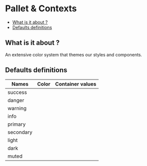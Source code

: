 # Pallet & Contexts

- [What is it about ?](#what-is-it-about-)
- [Defaults definitions](#defaults-definitions)

## What is it about ? 

An extensive color system that themes our styles and components.

## Defaults definitions

| Names | Color | Container values |
|-|-|-|
| success |  |  |
| danger |  |  |
| warning |  |  |
| info |  |  |
| primary |  |  |
| secondary |  |  |
| light |  |  |
| dark |  |  |
| muted |  |  |
